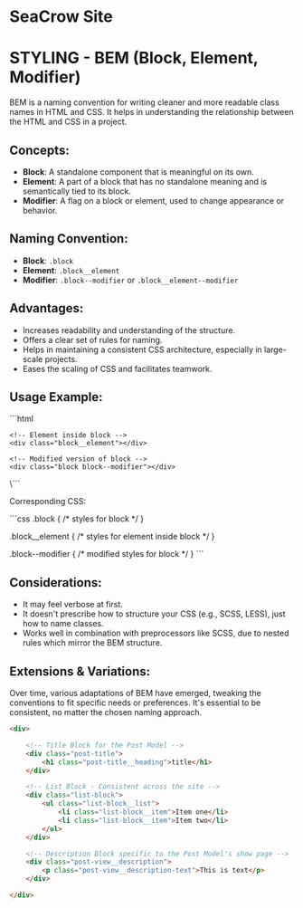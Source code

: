 # SeaCrow Site


# STYLING - BEM (Block, Element, Modifier)

BEM is a naming convention for writing cleaner and more readable class names in HTML and CSS. It helps in understanding the relationship between the HTML and CSS in a project.

## Concepts:

- **Block**: A standalone component that is meaningful on its own.
- **Element**: A part of a block that has no standalone meaning and is semantically tied to its block.
- **Modifier**: A flag on a block or element, used to change appearance or behavior.

## Naming Convention:

- **Block**: `.block`
- **Element**: `.block__element`
- **Modifier**: `.block--modifier` or `.block__element--modifier`

## Advantages:

- Increases readability and understanding of the structure.
- Offers a clear set of rules for naming.
- Helps in maintaining a consistent CSS architecture, especially in large-scale projects.
- Eases the scaling of CSS and facilitates teamwork.

## Usage Example:

\```html
<!-- Block component -->
<div class="block">

    <!-- Element inside block -->
    <div class="block__element"></div>

    <!-- Modified version of block -->
    <div class="block block--modifier"></div>

</div>
\```

Corresponding CSS:

\```css
.block {
  /* styles for block */
}

.block__element {
  /* styles for element inside block */
}

.block--modifier {
  /* modified styles for block */
}
\```

## Considerations:

- It may feel verbose at first.
- It doesn't prescribe how to structure your CSS (e.g., SCSS, LESS), just how to name classes.
- Works well in combination with preprocessors like SCSS, due to nested rules which mirror the BEM structure.

## Extensions & Variations:

Over time, various adaptations of BEM have emerged, tweaking the conventions to fit specific needs or preferences. It's essential to be consistent, no matter the chosen naming approach.

```html
<div>

    <!-- Title Block for the Post Model -->
    <div class="post-title">
        <h1 class="post-title__heading">title</h1>
    </div>

    <!-- List Block - Consistent across the site -->
    <div class="list-block">
        <ul class="list-block__list">
            <li class="list-block__item">Item one</li>
            <li class="list-block__item">Item two</li>
        </ul>
    </div>

    <!-- Description Block specific to the Post Model's show page -->
    <div class="post-view__description">
        <p class="post-view__description-text">This is text</p>
    </div>

</div>
